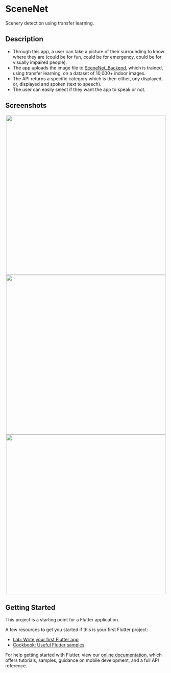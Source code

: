 # SceneNet

Scenery detection using transfer learning.

## Description

- Through this app, a user can take a picture of their surrounding to know where they are (could be for fun, could be for emergency, could be for visually impaired people).
- The app uploads the image file to [SceneNet_Backend](), which is trained, using transfer learning, on a dataset of 10,000+ indoor images.
- The API returns a specific category which is then either, ony displayed, or, displayed and spoken (text to speech).
- The user can easily select if they want the app to speak or not.


## Screenshots

<p float="left" align="center">

  <img src="https://user-images.githubusercontent.com/74055102/144904986-22407d8a-92a3-45ae-b175-10943aab3304.png" height=500/>
  <img src="https://user-images.githubusercontent.com/74055102/144904994-472460fc-3761-42b1-abb7-d0dc275da79b.png" height=500/>
  <img src="https://user-images.githubusercontent.com/74055102/144904990-1617b4e3-1c41-4505-80e0-20d87f26922c.png" height=500/>
           
</p>



## Getting Started

This project is a starting point for a Flutter application.

A few resources to get you started if this is your first Flutter project:

- [Lab: Write your first Flutter app](https://flutter.dev/docs/get-started/codelab)
- [Cookbook: Useful Flutter samples](https://flutter.dev/docs/cookbook)

For help getting started with Flutter, view our
[online documentation](https://flutter.dev/docs), which offers tutorials,
samples, guidance on mobile development, and a full API reference.
